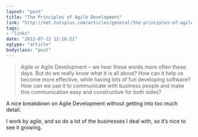 ```yaml
---
layout: "post"
title: "The Principles of Agile Development"
link: "http://net.tutsplus.com/articles/general/the-principles-of-agile-development/"
tags: 
- "links"
date: "2012-07-12 12:16:21"
ogtype: "article"
bodyclass: "post"
---
```


> Agile or Agile Development – we hear these words more often these days. But do we really know what it is all about? How can it help us become more effective, while having lots of fun developing software? How can we use it to communicate with business people and make this communication easy and constructive for both sides?

A nice breakdown on Agile Development without getting into too much detail.

I work by agile, and so do a lot of the businesses I deal with, so it’s nice to see it growing.